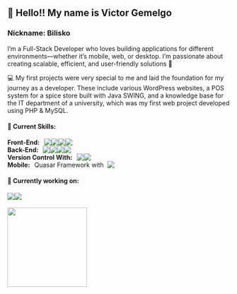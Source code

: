 <h2>👋 Hello!! My name is Victor Gemelgo</h2>
<h3>Nickname: Bilisko</h3>

I’m a Full-Stack Developer who loves building applications for different environments—whether it’s mobile, web, or desktop. I’m passionate about creating scalable, efficient, and user-friendly solutions 🥰

💻 My first projects were very special to me and laid the foundation for my journey as a developer. These include various WordPress websites, a POS system for a spice store built with Java SWING, and a knowledge base for the IT department of a university, which was my first web project developed using PHP & MySQL.

<h4>🖖 Current Skills: </h4>  

<div style="display: flex">
<strong>Front-End: &nbsp;&nbsp;</strong>
<img src="https://img.shields.io/badge/CSS-239120?&style=for-the-badge&logo=css3&logoColor=white">
<img src="https://img.shields.io/badge/Sass-CC6699?style=for-the-badge&logo=sass&logoColor=white">
<img src="https://img.shields.io/badge/JavaScript-F7DF1E?style=for-the-badge&logo=javascript&logoColor=black">
<img src="https://img.shields.io/badge/Vue.js-35495E?style=for-the-badge&logo=vue.js&logoColor=4FC08D">
</div>

<div style="display: flex;">
<strong>Back-End: &nbsp;&nbsp;</strong>
<img src="https://img.shields.io/badge/Node.js-43853D?style=for-the-badge&logo=node.js&logoColor=white">
<img src="https://img.shields.io/badge/Express.js-404D59?style=for-the-badge">
<img src="https://img.shields.io/badge/PHP-777BB4?style=for-the-badge&logo=php&logoColor=white">
<img src="https://img.shields.io/badge/MySQL-00000F?style=for-the-badge&logo=mysql&logoColor=white">
</div>

<div style="display: flex;">
<strong>Version Control With: &nbsp;&nbsp;</strong>
<img src="https://img.shields.io/badge/GIT-E44C30?style=for-the-badge&logo=git&logoColor=white">
<img src="https://img.shields.io/badge/GitHub-100000?style=for-the-badge&logo=github&logoColor=white">
</div>

<div style="display: flex;">
<strong>Mobile: &nbsp;&nbsp;</strong>
Quasar Framework with &nbsp;<img src="https://img.shields.io/badge/Cordova-35434F?style=for-the-badge&logo=apache-cordova&logoColor=E8E8E8">
</div>


<h4>📖 Currently working on:</h4> 

<div style="display: flex;">
<img src="https://img.shields.io/badge/React-20232A?style=for-the-badge&logo=react&logoColor=61DAFB">
<img src="https://img.shields.io/badge/React_Native-20232A?style=for-the-badge&logo=react&logoColor=61DAFB">
</div>
<br>
<div align="left">
  <a href="https://github.com/victorgemelgo">
  <img height="180em" src="https://github-readme-stats.vercel.app/api?username=victorgemelgo&show_icons=true&theme=dracula&include_all_commits=true&count_private=true"/>

</div>

<!---
bilisko/bilisko is a ✨ special ✨ repository because its `README.md` (this file) appears on your GitHub profile.
You can click the Preview link to take a look at your changes.
--->
